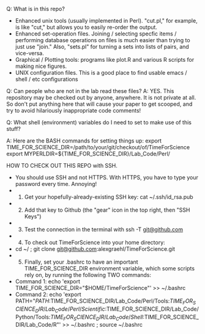 Q: What is in this repo?
* Enhanced unix tools (usually implemented in Perl). "cut.pl," for example, is like "cut," but allows you to easily re-order the output.
* Enhanced set-operation files. Joining / selecting specfic items / performing database operations on files is much easier than trying to just use "join." Also, "sets.pl" for turning a sets into lists of pairs, and vice-versa.
* Graphical / Plotting tools: programs like plot.R and various R scripts for making nice figures.
* UNIX configuration files. This is a good place to find usable emacs / shell / etc configurations

Q: Can people who are not in the lab read these files?
A: YES. This repository may be checked out by anyone, anywhere. It is not private at all. So don't put anything here that will cause your paper to get scooped, and try to avoid hilariously inappropriate code comments!

Q: What shell (environment) variables do I need to set to make use of this stuff?

A: Here are the BASH commands for setting things up:
export TIME_FOR_SCIENCE_DIR=/path/to/your/git/checkout/of/TimeForScience
export MYPERLDIR=${TIME_FOR_SCIENCE_DIR}/Lab_Code/Perl/

HOW TO CHECK OUT THIS REPO with SSH.
* You should use SSH and not HTTPS. With HTTPS, you have to type your password every time. Annoying!
* 1. Get your hopefully-already-existing SSH key: cat ~/.ssh/id_rsa.pub
* 2. Add that key to Github (the "gear" icon in the top right, then "SSH Keys")
* 3. Test the connection in the terminal with ssh -T git@github.com
* 4. To check out TimeForScience into your home directory:
* cd ~/ ; git clone git@github.com:alexgraehl/TimeForScience.git
* 5. Finally, set your .bashrc to have an important TIME_FOR_SCIENCE_DIR environment variable, which some scripts rely on, by running the following TWO commands:
* Command 1: echo 'export TIME_FOR_SCIENCE_DIR="$HOME/TimeForScience"' >> ~/.bashrc
* Command 2: echo 'export PATH="$PATH:$TIME_FOR_SCIENCE_DIR/Lab_Code/Perl/Tools:$TIME_FOR_SCIENCE_DIR/Lab_Code/Perl/Scientific:$TIME_FOR_SCIENCE_DIR/Lab_Code/Python/Tools:$TIME_FOR_SCIENCE_DIR/Lab_Code/Shell:$TIME_FOR_SCIENCE_DIR/Lab_Code/R"' >> ~/.bashrc ; source ~/.bashrc
